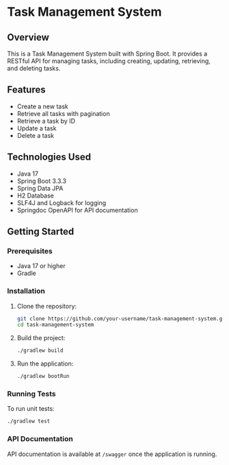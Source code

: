 # Task Management System

## Overview

This is a Task Management System built with Spring Boot. It provides a RESTful API for managing tasks, including creating, updating, retrieving, and deleting tasks.

## Features

- Create a new task
- Retrieve all tasks with pagination
- Retrieve a task by ID
- Update a task
- Delete a task

## Technologies Used

- Java 17
- Spring Boot 3.3.3
- Spring Data JPA
- H2 Database
- SLF4J and Logback for logging
- Springdoc OpenAPI for API documentation

## Getting Started

### Prerequisites

- Java 17 or higher
- Gradle

### Installation

1. Clone the repository:
    ```sh
    git clone https://github.com/your-username/task-management-system.git
    cd task-management-system
    ```

2. Build the project:
    ```sh
    ./gradlew build
    ```

3. Run the application:
    ```sh
    ./gradlew bootRun
    ```

### Running Tests

To run unit tests:
```sh
./gradlew test
```

### API Documentation
API documentation is available at `/swagger` once the application is running.